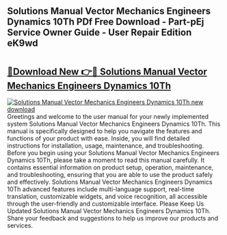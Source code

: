 ## Solutions Manual Vector Mechanics Engineers Dynamics 10Th PDf Free Download - Part-pEj Service Owner Guide - User Repair Edition eK9wd

# <h2><a href="http://bc484.oget.top/?id=Solutions+Manual+Vector+Mechanics+Engineers+Dynamics+10Th">🔗Download New 👉🔴 Solutions Manual Vector Mechanics Engineers Dynamics 10Th</a></h2>

[![Solutions Manual Vector Mechanics Engineers Dynamics 10Th new download](https://i.imgur.com/5g1atiW.png)](http://bc484.oget.top/?id=Solutions+Manual+Vector+Mechanics+Engineers+Dynamics+10Th)
Greetings and welcome to the user manual for your newly implemented system Solutions Manual Vector Mechanics Engineers Dynamics 10Th. This manual is specifically designed to help you navigate the features and functions of your product with ease. Inside, you will find detailed instructions for installation, usage, maintenance, and troubleshooting. Before you begin using your Solutions Manual Vector Mechanics Engineers Dynamics 10Th, please take a moment to read this manual carefully. It contains essential information on product setup, operation, maintenance, and troubleshooting, ensuring that you are able to use the product safely and effectively. Solutions Manual Vector Mechanics Engineers Dynamics 10Th advanced features include multi-language support, real-time translation, customizable widgets, and voice recognition, all accessible through the user-friendly and customizable interface. Please Keep Us Updated Solutions Manual Vector Mechanics Engineers Dynamics 10Th. Share your feedback and suggestions to help us improve our products and services.
